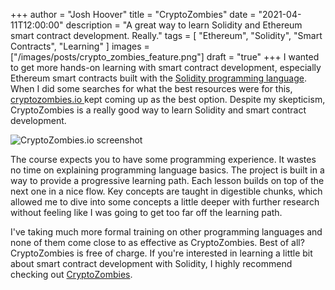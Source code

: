 +++
author = "Josh Hoover"
title = "CryptoZombies"
date = "2021-04-11T12:00:00"
description = "A great way to learn Solidity and Ethereum smart contract development. Really."
tags = [
    "Ethereum",
    "Solidity",
    "Smart Contracts",
    "Learning"
]
images = ["/images/posts/crypto_zombies_feature.png"]
draft = "true"
+++
I wanted to get more hands-on learning with smart contract development, especially Ethereum smart contracts built with the [Solidity programming language](https://docs.soliditylang.org/en/latest/). When I did some searches for what the best resources were for this, [cryptozombies.io ](https://cryptozombies.io) kept coming up as the best option. Despite my skepticism, CryptoZombies is a really good way to learn Solidity and smart contract development.

![CryptoZombies.io screenshot](/images/posts/crypto_zombies.png "CryptoZombies.io screenshot")

The course expects you to have some programming experience. It wastes no time on explaining programming language basics. The project is built in a way to provide a progressive learning path. Each lesson builds on top of the next one in a nice flow. Key concepts are taught in digestible chunks, which allowed me to dive into some concepts a little deeper with further research without feeling like I was going to get too far off the learning path.

I've taking much more formal training on other programming languages and none of them come close to as effective as CryptoZombies. Best of all? CryptoZombies is free of charge. If you're interested in learning a little bit about smart contract development with Solidity, I highly recommend checking out [CryptoZombies](https://cryptozombies.io).